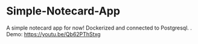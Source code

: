 # Simple-Notecard-App
A simple notecard app for now!
Dockerized and connected to Postgresql.
.
Demo: https://youtu.be/Qb62PThStxg
